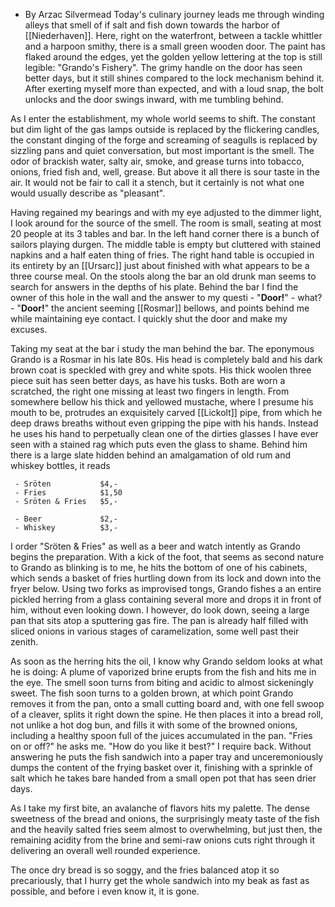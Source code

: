 - By Arzac Silvermead
Today's culinary journey leads me through winding alleys that smell of if salt and fish down towards the harbor of [[Niederhaven]]. Here, right on the waterfront, between a tackle whittler and a harpoon smithy, there is a small green wooden door. The paint has flaked around the edges, yet the golden yellow lettering at the top is still legible: "Grando's Fishery". The grimy handle on the door has seen better days, but it still shines compared to the lock mechanism behind it. After exerting myself more than expected, and with a loud snap, the bolt unlocks and the door swings inward, with me tumbling behind.

As I enter the establishment, my whole world seems to shift. The constant but dim light of the gas lamps outside is replaced by the flickering candles, the constant dinging of the forge and screaming of seagulls is replaced by sizzling pans and quiet conversation, but most important is the smell. The odor of brackish water, salty air, smoke, and grease turns into tobacco, onions, fried fish and, well, grease. But above it all there is sour taste in the air. It would not be fair to call it a stench, but it certainly is not what one would usually describe as "pleasant".

Having regained my bearings and with my eye adjusted to the dimmer light, I look around for the source of the smell. The room is small, seating at most 20 people at its 3 tables and bar. 
In the left hand corner there is a bunch of sailors playing durgen. 
The middle table is empty but cluttered with stained napkins and a half eaten thing of fries.
The right hand table is occupied in its entirety by an [[Ursarc]] just about finished with what appears to be a three course meal.
On the stools along the bar an old drunk man seems to search for answers in the depths of his plate. Behind the bar I find the owner of this hole in the wall and the answer to my questi - "**Door!**" - what? - "**Door!**" the ancient seeming [[Rosmar]] bellows, and points behind me while maintaining eye contact. I quickly shut the door and make my excuses.

Taking my seat at the bar i study the man behind the bar. The eponymous Grando is a Rosmar in his late 80s. His head is completely bald and his dark brown coat is speckled with grey and white spots. His thick woolen three piece suit has seen better days, as have his tusks. Both are worn a scratched, the right one missing at least two fingers in length. From somewhere bellow his thick and yellowed mustache, where I presume his mouth to be, protrudes an exquisitely carved [[Lickolt]] pipe, from which he deep draws breaths without even gripping the pipe with his hands. Instead he uses his hand to perpetually clean one of the dirties glasses I have ever seen with a stained rag which puts even the glass to shame. Behind him there is a large slate hidden behind an amalgamation of old rum and whiskey bottles, it reads
```
 - Sröten           $4,-
 - Fries            $1,50
 - Sröten & Fries   $5,-
 
 - Beer             $2,-
 - Whiskey          $3,-
```

I order "Sröten & Fries" as well as a beer and watch intently as Grando begins the preparation. With a kick of the foot, that seems as second nature to Grando as blinking is to me, he hits the bottom of one of his cabinets, which sends a basket of fries hurtling down from its lock and down into the fryer below. Using two forks as improvised tongs, Grando fishes a an entire pickled herring from a glass containing several more and drops it in front of him, without even looking down. I however, do look down, seeing a large pan that sits atop a sputtering gas fire. The pan is already half filled with sliced onions in various stages of caramelization, some well past their zenith.

As soon as the herring hits the oil, I know why Grando seldom looks at what he is doing: A plume of vaporized brine erupts from the fish and hits me in the eye. The smell soon turns from biting and acidic to almost sickeningly sweet. The fish soon turns to a golden brown, at which point Grando removes it from the pan, onto a small cutting board and, with one fell swoop of a cleaver, splits it right down the spine. He then places it into a bread roll, not unlike a hot dog bun, and fills it with some of the browned onions, including a healthy spoon full of the juices accumulated in the pan.
"Fries on or off?" he asks me. "How do you like it best?" I require back. Without answering he puts the fish sandwich into a paper tray and unceremoniously dumps the content of the frying basket over it, finishing with a sprinkle of salt which he takes bare handed from a small open pot that has seen drier days.

As I take my first bite, an avalanche of flavors hits my palette. The dense sweetness of the bread and onions, the surprisingly meaty taste of the fish and the heavily salted fries seem almost to overwhelming, but just then, the remaining acidity from the brine and semi-raw onions cuts right through it delivering an overall well rounded experience.

The once dry bread is so soggy, and the fries balanced atop it so precariously, that I hurry get the whole sandwich into my beak as fast as possible, and before i even know it, it is gone.